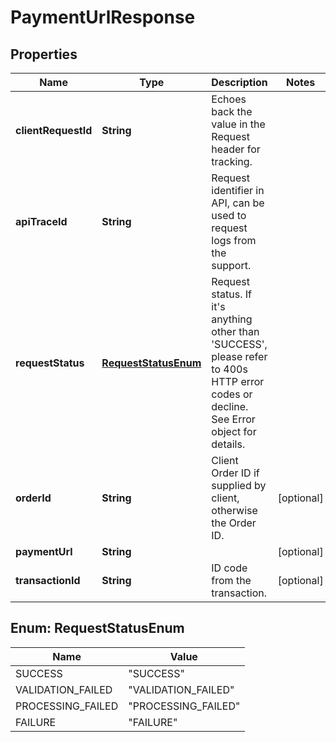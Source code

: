 
# PaymentUrlResponse

## Properties
Name | Type | Description | Notes
------------ | ------------- | ------------- | -------------
**clientRequestId** | **String** | Echoes back the value in the Request header for tracking. | 
**apiTraceId** | **String** | Request identifier in API, can be used to request logs from the support. | 
**requestStatus** | [**RequestStatusEnum**](#RequestStatusEnum) | Request status. If it&#39;s anything other than &#39;SUCCESS&#39;, please refer to 400s HTTP error codes or decline. See Error object for details. | 
**orderId** | **String** | Client Order ID if supplied by client, otherwise the Order ID. |  [optional]
**paymentUrl** | **String** |  |  [optional]
**transactionId** | **String** | ID code from the transaction. |  [optional]


<a name="RequestStatusEnum"></a>
## Enum: RequestStatusEnum
Name | Value
---- | -----
SUCCESS | &quot;SUCCESS&quot;
VALIDATION_FAILED | &quot;VALIDATION_FAILED&quot;
PROCESSING_FAILED | &quot;PROCESSING_FAILED&quot;
FAILURE | &quot;FAILURE&quot;



